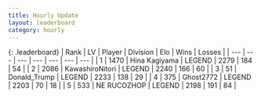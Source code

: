 ```yaml
---
title: Hourly Update
layout: leaderboard
category: hourly
---
```


{: .leaderboard}
| Rank | LV | Player | Division | Elo | Wins | Losses |
| --- | --- | --- | --- | --- | --- | --- |
| <span data-change="0">1</span> | 1470 | <span title="ID: 315148">Hina Kagiyama</span> | LEGEND | <span data-change="-23">2279</span> | <span data-change="1">184</span> | <span data-change="2">54</span> |
| <span data-change="0">2</span> | 2086 | <span title="ID: 164871">KawashiroNitori</span> | LEGEND | <span data-change="0">2240</span> | <span data-change="0">166</span> | <span data-change="0">60</span> |
| <span data-change="0">3</span> | 51 | <span title="ID: 515520">Donald_Trump</span> | LEGEND | <span data-change="0">2233</span> | <span data-change="0">138</span> | <span data-change="0">29</span> |
| <span data-change="3">4</span> | 375 | <span title="ID: 336637">Ghost2772</span> | LEGEND | <span data-change="38">2203</span> | <span data-change="10">70</span> | <span data-change="1">18</span> |
| <span data-change="-1">5</span> | 533 | <span title="ID: 335720">NE RUCOZHOP</span> | LEGEND | <span data-change="0">2198</span> | <span data-change="0">191</span> | <span data-change="0">84</span> |